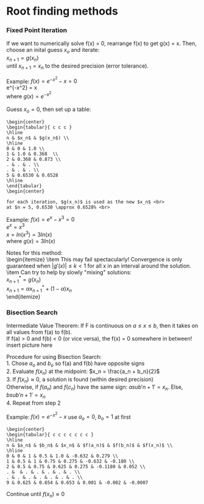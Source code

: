 # Root finding methods
### Fixed Point Iteration
 If we want to numerically solve f(x) = 0, rearrange f(x) to get g(x) = x. Then, choose an inital guess $x_o$ and iterate:<br>
     $x_{n+1} = g(x_n)$ <br>
 until $x_{n+1} = x_n$ to the desired precision (error tolerance).<br>
 
 Example: $f(x) = e^{-x^2} - x = 0$ <br>
             e^{-x^2} = x <br>
             where $g(x) = e^{-x^2}$ <br>  
    Guess $x_o = 0$, then set up a table: <br>

    \begin{center}
    \begin{tabular}{ c c c }
    \hline
    n & $x_n$ & $g(x_n$) \\
    \hline
    0 & 0 & 1.0 \\
    1 & 1.0 & 0.368  \\
    2 & 0.368 & 0.873 \\
    . & . & . \\
    . & . & . \\
    5 & 0.6530 & 0.6528 
    \hline
    \end{tabular}
    \begin{center}

    for each iteration, $g(x_n)$ is used as the new $x_n$ <br>
    at $n = 5, 0.6530 \approx 0.6528% <br>

Example: $f(x) = e^x - x^3 = 0$ <br>
        $e^x = x^3$ <br>
        $x = ln(x^3) = 3ln(x)$ <br>
        where $g(x) = 3ln(x)$ <br>

Notes for this method:<br>
    \begin{itemize}
    \item This may fail spectacularly! Convergence is only guaranteed when $|g'(x)| \le k < 1$ for all x in an interval around the solution.<br>
    \item Can try to help by slowly "mixing" solutions:<br>
        $x_{n+1}^* = g(x_n)$ <br>
        $x_{n+1} = \alpha x_{n+1}^* + (1-\alpha)x_n$ <br>
    \end{itemize}


### Bisection Search 
Intermediate Value Theorem: If F is continuous on $a \le x \le b$, then it takes on all values from f(a) to f(b). <br>
    If f(a) > 0 and f(b) < 0 (or vice versa), the f(x) = 0 somewhere in between! <br> 
    insert picture here <br>

Procedure for using Bisection Search: <br>
    1. Chose $a_o$ and $b_o$ so f(a) and f(b) have opposite signs <br>
    2. Evaluate $f(x_n)$ at the midpoint: $x_n = \frac{a_n + b_n}{2}$<br>
    3. If $f(x_n) \approx 0$, a solution is found (within desired precision) <br>
       Otherwise, if $f(a_n)$ and $f(c_n)$ have the same sign: $a{sub}'n+1' = x_n$. Else, $b{sub}'n+1' = x_n$ <br>
    4. Repeat from step 2 <br>

Example: $f(x) = e^{-x^2} - x$  use $a_o = 0$, $b_o = 1$ at first <br>

    \begin{center}
    \begin{tabular}{ c c c c c c c }
    \hline
    n & $a_n$ & $b_n$ & $x_n$ & $f(a_n)$ & $f(b_n)$ & $f(x_n)$ \\
    \hline
    0 & 0 & 1 & 0.5 & 1.0 & -0.632 & 0.279 \\
    1 & 0.5 & 1 & 0.75 & 0.275 & -0.632 & -0.180 \\
    2 & 0.5 & 0.75 & 0.625 & 0.275 & -0.1180 & 0.052 \\
    . &  & . & . & . & . & . \\ 
    . & . & . & . & . & . & . \\
    9 & 0.625 & 0.654 & 0.653 & 0.001 & -0.002 & -0.0007 

Continue until $f(x_n) \approx 0$


